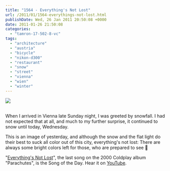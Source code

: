 ```yaml
---
title: "1564 - Everything's Not Lost"
url: /2011/01/1564-everythings-not-lost.html
publishDate: Wed, 26 Jan 2011 20:50:08 +0000
date: 2011-01-26 21:50:08
categories: 
  - "tamron-17-502-8-vc"
tags: 
  - "architecture"
  - "austria"
  - "bicycle"
  - "nikon-d300"
  - "restaurant"
  - "snow"
  - "street"
  - "vienna"
  - "wien"
  - "winter"
---
```

<div class="container">
<div class="center"><a target="_blank" href="https://d25zfm9zpd7gm5.cloudfront.net/1200x1200/2011/20110125_075303_ps.jpg"><img src="https://d25zfm9zpd7gm5.cloudfront.net/0600x0600/2011/20110125_075303_ps.jpg" /></a></div>
</div>
<br />

When I arrived in Vienna late Sunday night, I was greeted by snowfall. I had not expected that at all, and much to my further surprise, it continued to snow until today, Wednesday.

 This is an image of yesterday, and although the snow and the flat light do their best to suck all color out of this city, everything's not lost: There are always some bright colors left for those, who are prepared to see 🙂

"<a target="_blank" href="http://www.lyricsmode.com/lyrics/c/coldplay/everythings_not_lost.html">Everything's Not Lost</a>", the last song on the 2000 Coldplay album "Parachutes", is the Song of the Day. Hear it on <a target="_blank" href="http://www.youtube.com/watch?v=0IywjWWlxF8">YouTube</a>.

